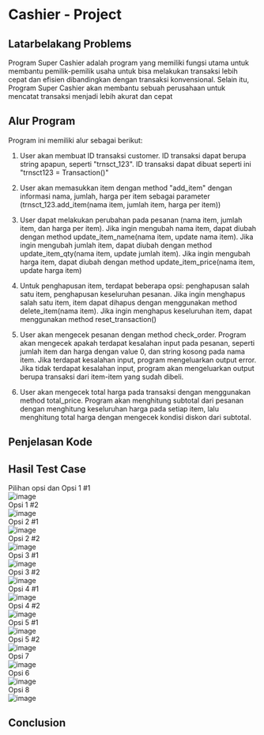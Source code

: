 # Cashier - Project

## Latarbelakang Problems
Program Super Cashier adalah program yang memiliki fungsi utama untuk membantu pemilik-pemilik usaha untuk bisa melakukan transaksi lebih cepat dan efisien dibandingkan dengan transaksi konvensional. Selain itu, Program Super Cashier akan membantu sebuah perusahaan untuk mencatat transaksi menjadi lebih akurat dan cepat
## Alur Program
Program ini memiliki alur sebagai berikut:
1. User akan membuat ID transaksi customer. ID transaksi dapat berupa string apapun, seperti "trnsct_123". ID transaksi dapat dibuat seperti ini "trnsct123 = Transaction()"

2. User akan memasukkan item dengan method "add_item" dengan informasi nama, jumlah, harga per item sebagai parameter (trnsct_123.add_item(nama item, jumlah item, harga per item))

3. User dapat melakukan perubahan pada pesanan (nama item, jumlah item, dan harga per item). Jika ingin mengubah nama item, dapat diubah dengan method update_item_name(nama item, update nama item). Jika ingin mengubah jumlah item, dapat diubah dengan method update_item_qty(nama item, update jumlah item). Jika ingin mengubah harga item, dapat diubah dengan method update_item_price(nama item, update harga item)

4. Untuk penghapusan item, terdapat beberapa opsi: penghapusan salah satu item, penghapusan keseluruhan pesanan. Jika ingin menghapus salah satu item, item dapat dihapus dengan menggunakan method delete_item(nama item). Jika ingin menghapus keseluruhan item, dapat menggunakan method reset_transaction()

5. User akan mengecek pesanan dengan method check_order. Program akan mengecek apakah terdapat kesalahan input pada pesanan, seperti jumlah item dan harga dengan value 0, dan string kosong pada nama item. Jika terdapat kesalahan input, program mengeluarkan output error. Jika tidak terdapat kesalahan input, program akan mengeluarkan output berupa transaksi dari item-item yang sudah dibeli.

6. User akan mengecek total harga pada transaksi dengan menggunakan method total_price. Program akan menghitung subtotal dari pesanan dengan menghitung keseluruhan harga pada setiap item, lalu menghitung total harga dengan mengecek kondisi diskon dari subtotal.

## Penjelasan Kode
## Hasil Test Case
Pilihan opsi dan Opsi 1 #1 <br />
![image](https://user-images.githubusercontent.com/113890684/218240907-685763f1-568f-457e-9d1b-46478fe0734b.png)<br />
Opsi 1 #2 <br />
![image](https://user-images.githubusercontent.com/113890684/218240925-2a91f532-1dd4-49e2-9c16-c068fcd9c81d.png)<br />
Opsi 2 #1 <br />
![image](https://user-images.githubusercontent.com/113890684/218240939-97e4fdd1-69f8-4f51-9b1b-1df8863b4024.png)<br />
Opsi 2 #2 <br />
![image](https://user-images.githubusercontent.com/113890684/218240951-d6da0d7e-5bcb-434e-8e8b-532062733881.png)<br />
Opsi 3 #1 <br />
![image](https://user-images.githubusercontent.com/113890684/218240977-e415262f-7b7e-441d-9a12-24af68b63a29.png)<br />
Opsi 3 #2 <br />
![image](https://user-images.githubusercontent.com/113890684/218241019-4a16bf65-b26d-4619-b375-74d566170194.png)<br />
Opsi 4 #1 <br />
![image](https://user-images.githubusercontent.com/113890684/218241042-f33defb4-80db-41d3-9995-b3a4c71baad6.png)<br />
Opsi 4 #2 <br />
![image](https://user-images.githubusercontent.com/113890684/218241058-9d1ede13-3044-445a-b3cf-c76e45d1fc42.png)<br />
Opsi 5 #1 <br />
![image](https://user-images.githubusercontent.com/113890684/218241082-34da4ceb-c141-470a-aac8-8287a4d034c0.png)<br />
Opsi 5 #2 <br />
![image](https://user-images.githubusercontent.com/113890684/218241098-11bbb46e-b8ef-4ad5-9a18-b298b82ee27e.png)<br />
Opsi 7 <br />
![image](https://user-images.githubusercontent.com/113890684/218241128-5121cbc3-5716-4b3e-8af3-39bf943036ee.png)<br />
Opsi 6 <br />
![image](https://user-images.githubusercontent.com/113890684/218241152-f335dd21-8f9d-4ce2-98b6-9e41e09c91b8.png)<br />
Opsi 8 <br />
![image](https://user-images.githubusercontent.com/113890684/218241198-13484e49-68ae-42f5-97c5-4f793950ebbd.png)<br />

## Conclusion
